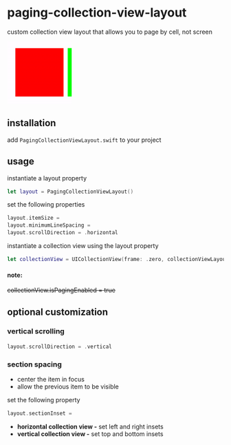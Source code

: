 # paging-collection-view-layout
custom collection view layout that allows you to page by cell, not screen

![](Media/example.gif)

## installation

add `PagingCollectionViewLayout.swift` to your project

## usage

instantiate a layout property

```swift
let layout = PagingCollectionViewLayout()
```
set the following properties
```swift
layout.itemSize = 
layout.minimumLineSpacing = 
layout.scrollDirection = .horizontal
```
instantiate a collection view using the layout property
```swift
let collectionView = UICollectionView(frame: .zero, collectionViewLayout: layout)
```
#### note:
~~collectionView.isPagingEnabled = true~~
## optional customization
### vertical scrolling
```swift
layout.scrollDirection = .vertical
```
### section spacing
- center the item in focus
- allow the previous item to be visible

set the following property
```swift
layout.sectionInset = 
```
- **horizontal collection view -** set left and right insets
- **vertical collection view -** set top and bottom insets
